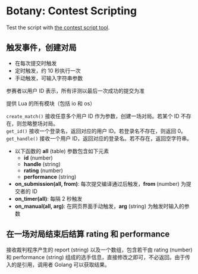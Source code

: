 # Botany: Contest Scripting

Test the script with [the contest script tool](../tools/script_test).

## 触发事件，创建对局

- 在每次提交时触发
- 定时触发，约 10 秒执行一次
- 手动触发，可输入字符串参数

参赛者以用户 ID 表示，所有评测以最后一次成功的提交为准

提供 Lua 的所有模块（包括 io 和 os）

`create_match()` 接收任意多个用户 ID 作为参数，创建一场对局。若某个 ID 不存在，则忽略整场对局。  
`get_id()` 接收一个登录名，返回对应的用户 ID。若登录名不存在，则返回 0。  
`get_handle()` 接收一个用户 ID，返回对应的登录名。若不存在，返回空字符串。

- 以下函数的 **all** (table) 参数包含如下元素
	- **id** (number)
	- **handle** (string)
	- **rating** (number)
	- **performance** (string)
- **on_submission(all, from)**: 每次提交编译通过后触发，**from** (number) 为提交者的 ID
- **on_timer(all)**: 每隔 2 秒触发
- **on_manual(all, arg)**: 在网页界面手动触发，**arg** (string) 为触发时输入的参数

## 在一场对局结束后结算 rating 和 performance

接收裁判程序产生的 report (string) 以及一个数组，包含若干由 rating (number) 和 performance (string) 组成的选手信息，直接修改之即可，不必返回。由于传入的是引用，调用者 Golang 可以获取结果。
